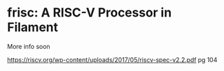 # frisc: A RISC-V Processor in Filament

More info soon

https://riscv.org/wp-content/uploads/2017/05/riscv-spec-v2.2.pdf
pg 104
